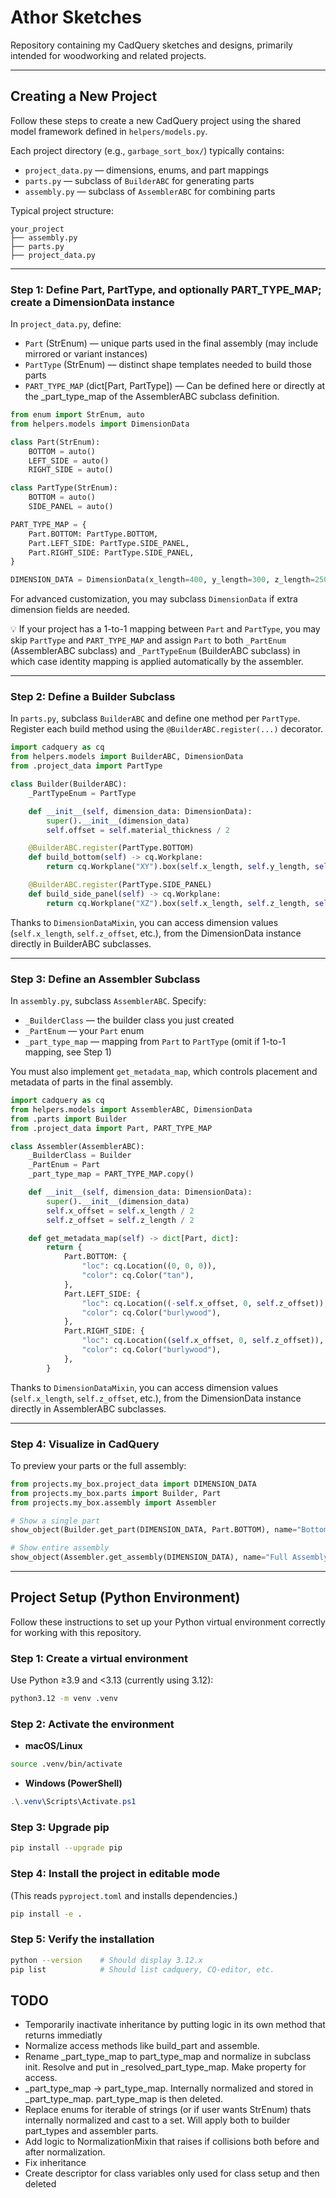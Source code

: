 # Athor Sketches

Repository containing my CadQuery sketches and designs, primarily intended for woodworking and related projects.

---

## Creating a New Project

Follow these steps to create a new CadQuery project using the shared model framework defined in `helpers/models.py`.

Each project directory (e.g., `garbage_sort_box/`) typically contains:

* `project_data.py` — dimensions, enums, and part mappings
* `parts.py` — subclass of `BuilderABC` for generating parts
* `assembly.py` — subclass of `AssemblerABC` for combining parts

Typical project structure:
```text
your_project
├── assembly.py
├── parts.py
├── project_data.py
```

---

### Step 1: Define Part, PartType, and optionally PART_TYPE_MAP; create a DimensionData instance

In `project_data.py`, define:

* `Part` (StrEnum) — unique parts used in the final assembly (may include mirrored or variant instances)
* `PartType` (StrEnum) — distinct shape templates needed to build those parts
* `PART_TYPE_MAP` (dict[Part, PartType]) — Can be defined here or directly at the _part_type_map of the AssemblerABC subclass definition.

```python
from enum import StrEnum, auto
from helpers.models import DimensionData

class Part(StrEnum):
    BOTTOM = auto()
    LEFT_SIDE = auto()
    RIGHT_SIDE = auto()

class PartType(StrEnum):
    BOTTOM = auto()
    SIDE_PANEL = auto()

PART_TYPE_MAP = {
    Part.BOTTOM: PartType.BOTTOM,
    Part.LEFT_SIDE: PartType.SIDE_PANEL,
    Part.RIGHT_SIDE: PartType.SIDE_PANEL,
}

DIMENSION_DATA = DimensionData(x_length=400, y_length=300, z_length=250, material_thickness=12)
```
For advanced customization, you may subclass `DimensionData` if extra dimension fields are needed.

💡 If your project has a 1-to-1 mapping between `Part` and `PartType`, you may skip `PartType` and `PART_TYPE_MAP` and assign `Part` to both `_PartEnum` (AssemblerABC subclass) and `_PartTypeEnum` (BuilderABC subclass) in which case identity mapping is applied automatically by the assembler.

---

### Step 2: Define a Builder Subclass

In `parts.py`, subclass `BuilderABC` and define one method per `PartType`. Register each build method using the `@BuilderABC.register(...)` decorator.

```python
import cadquery as cq
from helpers.models import BuilderABC, DimensionData
from .project_data import PartType

class Builder(BuilderABC):
    _PartTypeEnum = PartType

    def __init__(self, dimension_data: DimensionData):
        super().__init__(dimension_data)
        self.offset = self.material_thickness / 2

    @BuilderABC.register(PartType.BOTTOM)
    def build_bottom(self) -> cq.Workplane:
        return cq.Workplane("XY").box(self.x_length, self.y_length, self.material_thickness)

    @BuilderABC.register(PartType.SIDE_PANEL)
    def build_side_panel(self) -> cq.Workplane:
        return cq.Workplane("XZ").box(self.x_length, self.z_length, self.material_thickness)
```

Thanks to `DimensionDataMixin`, you can access dimension values (`self.x_length`, `self.z_offset`, etc.), from the DimensionData instance directly in BuilderABC subclasses.

---

### Step 3: Define an Assembler Subclass

In `assembly.py`, subclass `AssemblerABC`. Specify:

* `_BuilderClass` — the builder class you just created
* `_PartEnum` — your `Part` enum
* `_part_type_map` — mapping from `Part` to `PartType` (omit if 1-to-1 mapping, see Step 1)

You must also implement `get_metadata_map`, which controls placement and metadata of parts in the final assembly.

```python
import cadquery as cq
from helpers.models import AssemblerABC, DimensionData
from .parts import Builder
from .project_data import Part, PART_TYPE_MAP

class Assembler(AssemblerABC):
    _BuilderClass = Builder
    _PartEnum = Part
    _part_type_map = PART_TYPE_MAP.copy()

    def __init__(self, dimension_data: DimensionData):
        super().__init__(dimension_data)
        self.x_offset = self.x_length / 2
        self.z_offset = self.z_length / 2

    def get_metadata_map(self) -> dict[Part, dict]:
        return {
            Part.BOTTOM: {
                "loc": cq.Location((0, 0, 0)),
                "color": cq.Color("tan"),
            },
            Part.LEFT_SIDE: {
                "loc": cq.Location((-self.x_offset, 0, self.z_offset)),
                "color": cq.Color("burlywood"),
            },
            Part.RIGHT_SIDE: {
                "loc": cq.Location((self.x_offset, 0, self.z_offset)),
                "color": cq.Color("burlywood"),
            },
        }
```

Thanks to `DimensionDataMixin`, you can access dimension values (`self.x_length`, `self.z_offset`, etc.), from the DimensionData instance directly in AssemblerABC subclasses.

---

### Step 4: Visualize in CadQuery

To preview your parts or the full assembly:

```python
from projects.my_box.project_data import DIMENSION_DATA
from projects.my_box.parts import Builder, Part
from projects.my_box.assembly import Assembler

# Show a single part
show_object(Builder.get_part(DIMENSION_DATA, Part.BOTTOM), name="Bottom")

# Show entire assembly
show_object(Assembler.get_assembly(DIMENSION_DATA), name="Full Assembly")
```

---

## Project Setup (Python Environment)

Follow these instructions to set up your Python virtual environment correctly for working with this repository.

### Step 1: Create a virtual environment

Use Python ≥3.9 and <3.13 (currently using 3.12):

```bash
python3.12 -m venv .venv
```

### Step 2: Activate the environment

* **macOS/Linux**

```bash
source .venv/bin/activate
```

* **Windows (PowerShell)**

```powershell
.\.venv\Scripts\Activate.ps1
```

### Step 3: Upgrade pip

```bash
pip install --upgrade pip
```

### Step 4: Install the project in editable mode

(This reads `pyproject.toml` and installs dependencies.)

```bash
pip install -e .
```

### Step 5: Verify the installation

```bash
python --version    # Should display 3.12.x
pip list            # Should list cadquery, CQ-editor, etc.
```

## TODO
- Temporarily inactivate inheritance by putting logic in its own method that returns immediatly
- Normalize access methods like build_part and assemble.
- Rename _part_type_map to part_type_map and normalize in subclass init. Resolve and put in _resolved_part_type_map. Make property for access.
- _part_type_map -> part_type_map. Internally normalized and stored in _part_type_map. part_type_map is then deleted.
- Replace enums for iterable of strings (or if user wants StrEnum) thats internally normalized and cast to a set. Will apply both to builder part_types and assembler parts.
- Add logic to NormalizationMixin that raises if collisions both before and after normalization.
- Fix inheritance
- Create descriptor for class variables only used for class setup and then deleted
